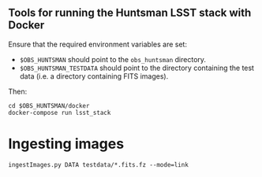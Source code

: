 ## Tools for running the Huntsman LSST stack with Docker

Ensure that the required environment variables are set:

- `$OBS_HUNTSMAN` should point to the `obs_huntsman` directory.
- `$OBS_HUNTSMAN_TESTDATA` should point to the directory containing the test data (i.e. a directory containing FITS images).

Then:

```
cd $OBS_HUNTSMAN/docker
docker-compose run lsst_stack
```
# Ingesting images

```
ingestImages.py DATA testdata/*.fits.fz --mode=link
```
